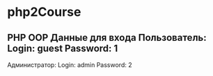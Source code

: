 # php2Course
PHP OOP
Данные для входа
Пользователь:
Login: guest
Password: 1
---------
Администратор: 
Login: admin
Password: 2